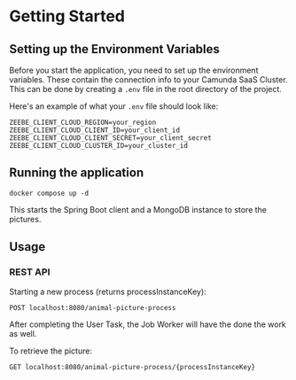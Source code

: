 # Getting Started
## Setting up the Environment Variables

Before you start the application, you need to set up the environment variables.
These contain the connection info to your Camunda SaaS Cluster.
This can be done by creating a `.env` file in the root directory of the project.

Here's an example of what your `.env` file should look like:
```env
ZEEBE_CLIENT_CLOUD_REGION=your_region
ZEEBE_CLIENT_CLOUD_CLIENT_ID=your_client_id
ZEEBE_CLIENT_CLOUD_CLIENT_SECRET=your_client_secret
ZEEBE_CLIENT_CLOUD_CLUSTER_ID=your_cluster_id
```
## Running the application
```
docker compose up -d
```
This starts the Spring Boot client and a MongoDB instance to store the pictures.

## Usage
### REST API
Starting a new process (returns processInstanceKey):
```
POST localhost:8080/animal-picture-process
```
After completing the User Task, the Job Worker will have the done the work as well.

To retrieve the picture:
```
GET localhost:8080/animal-picture-process/{processInstanceKey}
```
